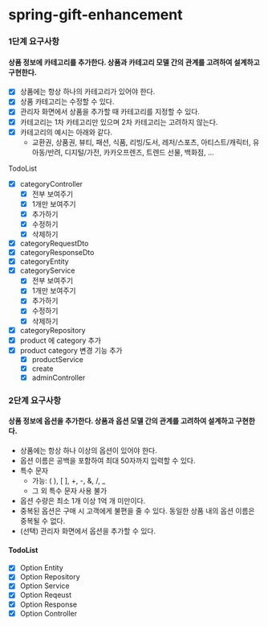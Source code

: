 # spring-gift-enhancement

### 1단계 요구사항
#### 상품 정보에 카테고리를 추가한다. 상품과 카테고리 모델 간의 관계를 고려하여 설계하고 구현한다.

- [x] 상품에는 항상 하나의 카테고리가 있어야 한다.
- [x] 상품 카테고리는 수정할 수 있다.
- [x] 관리자 화면에서 상품을 추가할 때 카테고리를 지정할 수 있다.
- [x] 카테고리는 1차 카테고리만 있으며 2차 카테고리는 고려하지 않는다.
- [x] 카테고리의 예시는 아래와 같다.
  - 교환권, 상품권, 뷰티, 패션, 식품, 리빙/도서, 레저/스포츠, 아티스트/캐릭터, 유아동/반려, 디지털/가전, 카카오프렌즈, 트렌드 선물, 백화점, ...

TodoList
- [x] categoryController
  - [x] 전부 보여주기
  - [x] 1개만 보여주기
  - [x] 추가하기
  - [x] 수정하기
  - [x] 삭제하기
- [x] categoryRequestDto
- [x] categoryResponseDto
- [x] categoryEntity
- [x] categoryService
  - [x] 전부 보여주기
  - [x] 1개만 보여주기
  - [x] 추가하기
  - [x] 수정하기
  - [x] 삭제하기
- [x] categoryRepository
- [x] product 에 category 추가
- [x] product category 변경 기능 추가
  - [x] productService
  - [x] create
  - [x] adminController

### 2단계 요구사항
#### 상품 정보에 옵션을 추가한다. 상품과 옵션 모델 간의 관계를 고려하여 설계하고 구현한다.

- 상품에는 항상 하나 이상의 옵션이 있어야 한다.
- 옵션 이름은 공백을 포함하여 최대 50자까지 입력할 수 있다.
- 특수 문자
  - 가능: ( ), [ ], +, -, &, /, _
  - 그 외 특수 문자 사용 불가
- 옵션 수량은 최소 1개 이상 1억 개 미만이다.
- 중복된 옵션은 구매 시 고객에게 불편을 줄 수 있다. 동일한 상품 내의 옵션 이름은 중복될 수 없다.
- (선택) 관리자 화면에서 옵션을 추가할 수 있다.

#### TodoList
- [x] Option Entity
- [x] Option Repository
- [x] Option Service
- [x] Option Reqeust
- [x] Option Response
- [x] Option Controller
